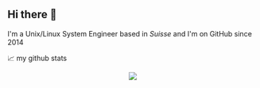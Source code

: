 <h2>Hi there 👋</h2>

<p>
    I'm a Unix/Linux System Engineer based in <i>Suisse</i>
    and I'm on GitHub since 2014
</p>


📈 my github stats

<p align="center"> <img src="https://github-readme-stats.vercel.app/api?username=Cormoran96&show_icons=true&theme=gotham" />
